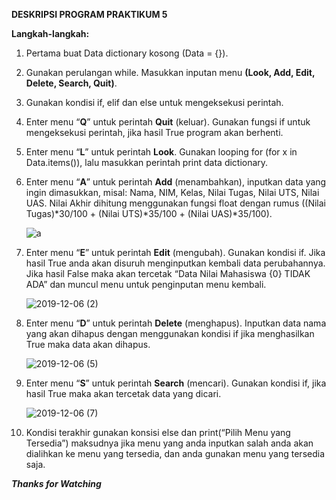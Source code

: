 **DESKRIPSI PROGRAM PRAKTIKUM 5**

**Langkah-langkah:**

1.	Pertama buat Data dictionary kosong (Data = {}).
2.	Gunakan perulangan while. Masukkan inputan menu **(Look, Add, Edit, Delete, Search, Quit)**.
3.	Gunakan kondisi if, elif dan else untuk mengeksekusi perintah.
4.	Enter menu “**Q**” untuk perintah **Quit** (keluar). Gunakan fungsi if untuk mengeksekusi perintah, jika hasil True program akan berhenti.
5.	Enter menu “**L**” untuk perintah **Look**. Gunakan looping for (for x in Data.items()), lalu masukkan perintah print data dictionary.
6.	Enter menu “**A**” untuk perintah **Add** (menambahkan), inputkan data yang ingin dimasukkan, misal: Nama, NIM, Kelas, Nilai Tugas, Nilai UTS, Nilai UAS. Nilai Akhir dihitung menggunakan fungsi float dengan rumus ((Nilai Tugas)*30/100 + (Nilai UTS)*35/100 + (Nilai UAS)*35/100).

      ![a](https://user-images.githubusercontent.com/57028466/70369750-d580ec80-1883-11ea-8495-d9e12433c0fb.png)
      
7.	Enter menu “**E**” untuk perintah **Edit** (mengubah). Gunakan kondisi if. Jika hasil True anda akan disuruh menginputkan kembali data perubahannya. Jika hasil False maka akan tercetak “Data Nilai Mahasiswa {0} TIDAK ADA”  dan muncul menu untuk penginputan menu kembali.

      ![2019-12-06 (2)](https://user-images.githubusercontent.com/57028466/70369723-5db2c200-1883-11ea-8bf1-3834d99eae29.png)
      
8.	Enter menu “**D**” untuk perintah **Delete** (menghapus). Inputkan data nama yang akan dihapus dengan menggunakan kondisi if jika menghasilkan True maka data akan dihapus.

      ![2019-12-06 (5)](https://user-images.githubusercontent.com/57028466/70369760-07924e80-1884-11ea-965c-c841c2c8fe51.png)
      
9.	Enter menu “**S**” untuk perintah **Search** (mencari). Gunakan kondisi if, jika hasil True maka akan tercetak data yang dicari.

      ![2019-12-06 (7)](https://user-images.githubusercontent.com/57028466/70369811-8c7d6800-1884-11ea-8cfe-686f15a21d9d.png)

10.	Kondisi terakhir gunakan konsisi else dan print(“Pilih Menu yang Tersedia”) maksudnya jika menu yang anda inputkan salah anda akan dialihkan ke menu yang tersedia, dan anda gunakan menu yang tersedia saja. 


***Thanks for Watching***
